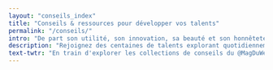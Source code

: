 ```yaml
---
layout: "conseils_index"
title: "Conseils & ressources pour développer vos talents"
permalink: "/conseils/"
intro: "De part son utilité, son innovation, sa beauté et son honnêteté, le design peut faire une grande différence. Le vrai challenge est d'adopter cette approche en designant l'expérience globale et pas uniquement de belles interfaces pour Dribbble. Rejoignez des centaines de talents explorant quotidiennement ces collections de ressources pour optimiser le design, le code et l'UX de leurs produits &amp; services. Lisez et surtout partagez ce que vous apprenez."
description: "Rejoignez des centaines de talents explorant quotidiennement ces collections de ressources pour optimiser le design, le code et l'UX de leurs produits &amp; services."
text-twtr: "En train d'explorer les collections de conseils du @MagDuWebdesign"
---
```

